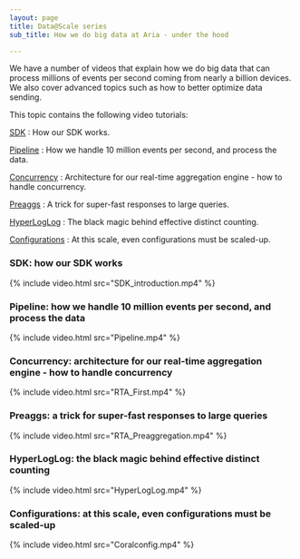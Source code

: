 ```yaml
---
layout: page
title: Data@Scale series
sub_title: How we do big data at Aria - under the hood

---
```


We have a number of videos that explain how we do big data that can process millions of events per second coming from nearly a billion devices. We also cover advanced topics such as how to better optimize data sending.

This topic contains the following video tutorials:

[SDK](#sdk-how-our-sdk-works)
: How our SDK works.

[Pipeline](#pipeline-how-we-handle-10-million-events-per-second-and-process-the-data)
: How we handle 10 million events per second, and process the data.

[Concurrency](#concurrency-architecture-for-our-real-time-aggregation-engine---how-to-handle-concurrency)
: Architecture for our real-time aggregation engine - how to handle concurrency.

[Preaggs](#preaggs-a-trick-for-super-fast-responses-to-large-queries)
: A trick for super-fast responses to large queries.

[HyperLogLog](#hyperloglog-the-black-magic-behind-effective-distinct-counting)
: The black magic behind effective distinct counting.

[Configurations](#configurations-at-this-scale-even-configurations-must-be-scaled-up)
: At this scale, even configurations must be scaled-up.

### SDK: how our SDK works

{% include video.html src="SDK_introduction.mp4" %}

### Pipeline: how we handle 10 million events per second, and process the data

{% include video.html src="Pipeline.mp4" %}

### Concurrency: architecture for our real-time aggregation engine - how to handle concurrency

{% include video.html src="RTA_First.mp4" %}

### Preaggs: a trick for super-fast responses to large queries

{% include video.html src="RTA_Preaggregation.mp4" %}

### HyperLogLog: the black magic behind effective distinct counting

{% include video.html src="HyperLogLog.mp4" %}

### Configurations: at this scale, even configurations must be scaled-up

{% include video.html src="Coralconfig.mp4" %}
